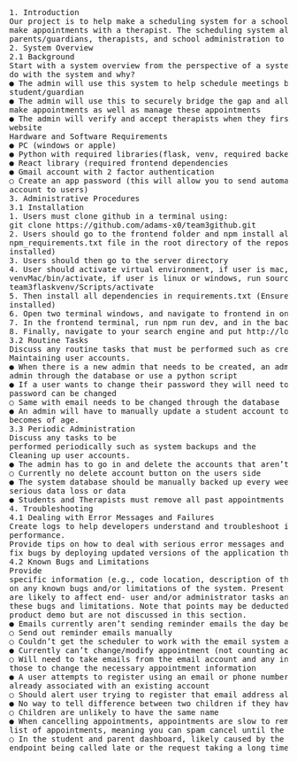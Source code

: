 <pre>
1. Introduction
Our project is to help make a scheduling system for a school to allow students and parents to
make appointments with a therapist. The scheduling system allows the children,
parents/guardians, therapists, and school administration to access the website.
2. System Overview
2.1 Background
Start with a system overview from the perspective of a system administrator. What will he/she
do with the system and why?
● The admin will use this system to help schedule meetings between a therapist and
student/guardian
● The admin will use this to securely bridge the gap and allow these two groups to easily
make appointments as well as manage these appointments
● The admin will verify and accept therapists when they first sign up for the scheduling
website
Hardware and Software Requirements
● PC (windows or apple)
● Python with required libraries(flask, venv, required backend dependencies)
● React library (required frontend dependencies
● Gmail account with 2 factor authentication
○ Create an app password (this will allow you to send automated emails from the
account to users)
3. Administrative Procedures
3.1 Installation
1. Users must clone github in a terminal using:
git clone https://github.com/adams-x0/team3github.git
2. Users should go to the frontend folder and npm install all dependencies mentioned in the
npm_requirements.txt file in the root directory of the repository. (Ensure you have npm
installed)
3. Users should then go to the server directory
4. User should activate virtual environment, if user is mac, run source
venvMac/bin/activate, if user is linux or windows, run source
team3flaskvenv/Scripts/activate
5. Then install all dependencies in requirements.txt (Ensure you have python3 and pip
installed)
6. Open two terminal windows, and navigate to frontend in one, and backend in the other
7. In the frontend terminal, run npm run dev, and in the backend run python3 app.py
8. Finally, navigate to your search engine and put http://localhost:5173/login in the url
3.2 Routine Tasks
Discuss any routine tasks that must be performed such as creating and
Maintaining user accounts.
● When there is a new admin that needs to be created, an admin will have to add the new
admin through the database or use a python script
● If a user wants to change their password they will need to email an admin so that their
password can be changed
○ Same with email needs to be changed through the database
● An admin will have to manually update a student account to a parent account if a student
becomes of age.
3.3 Periodic Administration
Discuss any tasks to be
performed periodically such as system backups and the
Cleaning up user accounts.
● The admin has to go in and delete the accounts that aren’t going to be used anymore
○ Currently no delete account button on the users side
● The system database should be manually backed up every week in order to prevent
serious data loss or data
● Students and Therapists must remove all past appointments regardless of acceptance.
4. Troubleshooting
4.1 Dealing with Error Messages and Failures
Create logs to help developers understand and troubleshoot issues, monitor application
performance.
Provide tips on how to deal with serious error messages and failures.
fix bugs by deploying updated versions of the application that contain the bug fixes.
4.2 Known Bugs and Limitations
Provide
specific information (e.g., code location, description of the bug, why the bug could not be fixed)
on any known bugs and/or limitations of the system. Present specifics in the context that they
are likely to affect end- user and/or administrator tasks and activities. Discuss how to deal with
these bugs and limitations. Note that points may be deducted if known bugs surface in your
product demo but are not discussed in this section.
● Emails currently aren’t sending reminder emails the day before
○ Send out reminder emails manually
○ Couldn’t get the scheduler to work with the email system and be able to test it
● Currently can’t change/modify appointment (not counting accepting and cancelling)
○ Will need to take emails from the email account and any inbound emails use
those to change the necessary appointment information
● A user attempts to register using an email or phone number that must be unique but is
already associated with an existing account
○ Should alert user trying to register that email address already exists
● No way to tell difference between two children if they have the same name
○ Children are unlikely to have the same name
● When cancelling appointments, appointments are slow to remove themselves from the
list of appointments, meaning you can spam cancel until the appointment is removed.
○ In the student and parent dashboard, likely caused by the get appointments
endpoint being called late or the request taking a long time.
</pre>
